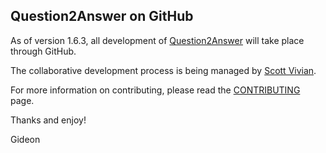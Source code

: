 Question2Answer on GitHub
-------------------------

As of version 1.6.3, all development of [Question2Answer] will take place through GitHub.

The collaborative development process is being managed by [Scott Vivian].

For more information on contributing, please read the [CONTRIBUTING] page.

Thanks and enjoy!

Gideon


[Question2Answer]: http://www.question2answer.org/
[Scott Vivian]: http://www.question2answer.org/qa/user/Scott
[CONTRIBUTING]: https://github.com/q2a/question2answer/blob/master/CONTRIBUTING.md